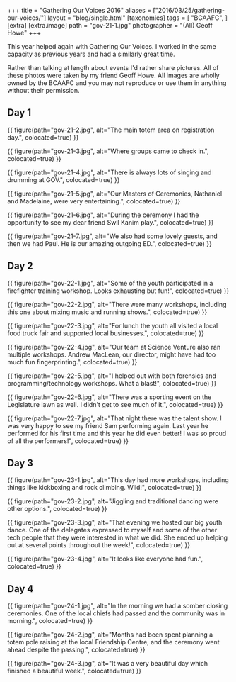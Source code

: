 +++
title = "Gathering Our Voices 2016"
aliases = ["2016/03/25/gathering-our-voices/"]
layout = "blog/single.html"
[taxonomies]
tags = [
  "BCAAFC",
]
[extra]
[extra.image]
path =  "gov-21-1.jpg"
photographer = "(All) Geoff Howe"
+++

This year helped again with Gathering Our Voices. I worked in the same capacity as previous years and had a similarly great time.

Rather than talking at length about events I'd rather share pictures. All of these photos were taken by my friend Geoff Howe. All images are wholly owned by the BCAAFC and you may not reproduce or use them in anything without their permission.

<!-- more -->

## Day 1

{{ figure(path="gov-21-2.jpg", alt="The main totem area on registration day.", colocated=true) }}

{{ figure(path="gov-21-3.jpg", alt="Where groups came to check in.", colocated=true) }}

{{ figure(path="gov-21-4.jpg", alt="There is always lots of singing and drumming at GOV.", colocated=true) }}

{{ figure(path="gov-21-5.jpg", alt="Our Masters of Ceremonies, Nathaniel and Madelaine, were very entertaining.", colocated=true) }}

{{ figure(path="gov-21-6.jpg", alt="During the ceremony I had the opportunity to see my dear friend Swil Kanim play.", colocated=true) }}

{{ figure(path="gov-21-7.jpg", alt="We also had some lovely guests, and then we had Paul. He is our amazing outgoing ED.", colocated=true) }}

## Day 2

{{ figure(path="gov-22-1.jpg", alt="Some of the youth participated in a firefighter training workshop. Looks exhausting but fun!", colocated=true) }}

{{ figure(path="gov-22-2.jpg", alt="There were many workshops, including this one about mixing music and running shows.", colocated=true) }}

{{ figure(path="gov-22-3.jpg", alt="For lunch the youth all visited a local food truck fair and supported local businesses.", colocated=true) }}

{{ figure(path="gov-22-4.jpg", alt="Our team at Science Venture also ran multiple workshops. Andrew MacLean, our director, might have had too much fun fingerprinting.", colocated=true) }}

{{ figure(path="gov-22-5.jpg", alt="I helped out with both forensics and programming/technology workshops. What a blast!", colocated=true) }}

{{ figure(path="gov-22-6.jpg", alt="There was a sporting event on the Legislature lawn as well. I didn't get to see much of it.", colocated=true) }}

{{ figure(path="gov-22-7.jpg", alt="That night there was the talent show. I was very happy to see my friend Sam performing again. Last year he performed for his first time and this year he did even better! I was so proud of all the performers!", colocated=true) }}


## Day 3

{{ figure(path="gov-23-1.jpg", alt="This day had more workshops, including things like kickboxing and rock climbing. Wild!", colocated=true) }}

{{ figure(path="gov-23-2.jpg", alt="Jiggling and traditional dancing were other options.", colocated=true) }}

{{ figure(path="gov-23-3.jpg", alt="That evening we hosted our big youth dance. One of the delegates expressed to myself and some of the other tech people that they were interested in what we did. She ended up helping out at several points throughout the week!", colocated=true) }}

{{ figure(path="gov-23-4.jpg", alt="It looks like everyone had fun.", colocated=true) }}


## Day 4

{{ figure(path="gov-24-1.jpg", alt="In the morning we had a somber closing ceremonies. One of the local chiefs had passed and the community was in morning.", colocated=true) }}

{{ figure(path="gov-24-2.jpg", alt="Months had been spent planning a totem pole raising at the local Friendship Centre, and the ceremony went ahead despite the passing.", colocated=true) }}

{{ figure(path="gov-24-3.jpg", alt="It was a very beautiful day which finished a beautiful week.", colocated=true) }}
